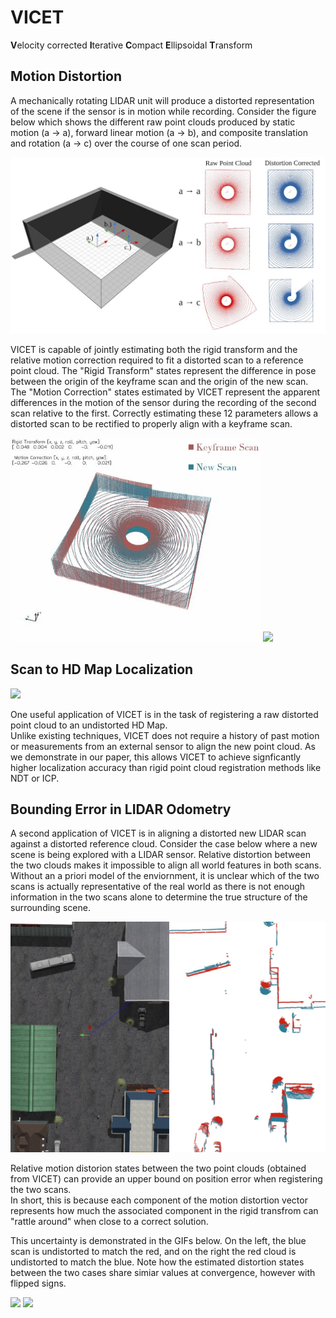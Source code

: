 # VICET
**V**elocity corrected **I**terative **C**ompact **E**llipsoidal **T**ransform

## Motion Distortion

A mechanically rotating LIDAR unit will produce a distorted representation of the scene if the sensor is in motion while recording. 
Consider the figure below which shows the different raw point clouds produced by static motion (a → a), forward linear motion (a → b), 
and composite translation and rotation (a → c) over the course of one scan period.   

![](https://github.com/mcdermatt/VICET/blob/main/wideFig1.jpg)

VICET is capable of jointly estimating both the rigid transform and the relative motion correction required to fit a distorted scan to a reference point cloud. 
The "Rigid Transform" states represent the difference in pose between the origin of the keyframe scan and the origin of the new scan. 
The "Motion Correction" states estimated by VICET represent the apparent differences in the motion of the sensor during the recording of the second scan relative to the first. 
Correctly estimating these 12 parameters allows a distorted scan to be rectified to properly align with a keyframe scan.

<p float="left">
  <img src="/transOnlyBox.gif" width="400" />
  <img src="/transAndRotateBoxV2.gif" width="400" /> 
</p>

## Scan to HD Map Localization

![](https://github.com/mcdermatt/VICET/blob/main/scan2map1.gif)

One useful application of VICET is in the task of registering a raw distorted point cloud to an undistorted HD Map.   
Unlike existing techniques, VICET does not require a history of past motion or measurements from an external sensor to align the new point cloud.
As we demonstrate in our paper, this allows VICET to achieve signficantly higher localization accuracy than rigid point cloud registration methods like NDT or ICP.  

## Bounding Error in LIDAR Odometry

A second application of VICET is in aligning a distorted new LIDAR scan against a distorted reference cloud.
Consider the case below where a new scene is being explored with a LIDAR sensor. Relative distortion between the two clouds makes it impossible to align all world features in both scans.
Without an a priori model of the enviornment, it is unclear which of the two scans is actually representative of the real world as there is not enough information in the two scans alone to determine the true structure of the surrounding scene.

![](https://github.com/mcdermatt/VICET/blob/main/combinedDistortionMatchNoGround.jpg)

Relative motion distorion states between the two point clouds (obtained from VICET) can provide an upper bound on position error when registering the two scans.    
In short, this is because each component of the motion distortion vector represents how much the associated component in the rigid transfrom can "rattle around" when close to a correct solution.   

This uncertainty is demonstrated in the GIFs below. On the left, the blue scan is undistorted to match the red, and on the right the red cloud is undistorted to match the blue.
Note how the estimated distortion states between the two cases share simiar values at convergence, however with flipped signs.

<p float="left">
  <img src="/blueToRed.gif" width="400" />
  <img src="/redToBlue" width="400" /> 
</p>
